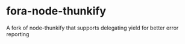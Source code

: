 fora-node-thunkify
==================

A fork of node-thunkify that supports delegating yield for better error reporting
